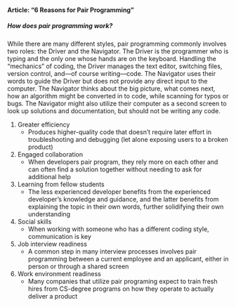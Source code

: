 #### Article: “6 Reasons for Pair Programming”

##### How does pair programming work?
While there are many different styles, pair programming commonly involves two roles: the Driver and the Navigator. The Driver is the programmer who is typing and the only one whose hands are on the keyboard. Handling the “mechanics” of coding, the Driver manages the text editor, switching files, version control, and—of course writing—code. The Navigator uses their words to guide the Driver but does not provide any direct input to the computer. The Navigator thinks about the big picture, what comes next, how an algorithm might be converted in to code, while scanning for typos or bugs. The Navigator might also utilize their computer as a second screen to look up solutions and documentation, but should not be writing any code.

1. Greater efficiency
    - Produces higher-quality code that doesn’t require later effort in troubleshooting and debugging (let alone exposing users to a broken product)
2. Engaged collaboration
    - When developers pair program, they rely more on each other and can often find a solution together without needing to ask for additional help
3. Learning from fellow students
    - The less experienced developer benefits from the experienced developer’s knowledge and guidance, and the latter benefits from explaining the topic in their own words, further solidifying their own understanding
4. Social skills
    - When working with someone who has a different coding style, communication is key
5. Job interview readiness
    - A common step in many interview processes involves pair programming between a current employee and an applicant, either in person or through a shared screen
6. Work environment readiness
    - Many companies that utilize pair programing expect to train fresh hires from CS-degree programs on how they operate to actually deliver a product